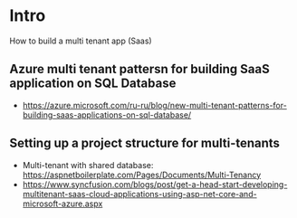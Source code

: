 # Intro
How to build a multi tenant app (Saas)

## Azure multi tenant pattersn for building SaaS application on SQL Database
- https://azure.microsoft.com/ru-ru/blog/new-multi-tenant-patterns-for-building-saas-applications-on-sql-database/

## Setting up a project structure for multi-tenants
- Multi-tenant with shared database: https://aspnetboilerplate.com/Pages/Documents/Multi-Tenancy
- https://www.syncfusion.com/blogs/post/get-a-head-start-developing-multitenant-saas-cloud-applications-using-asp-net-core-and-microsoft-azure.aspx